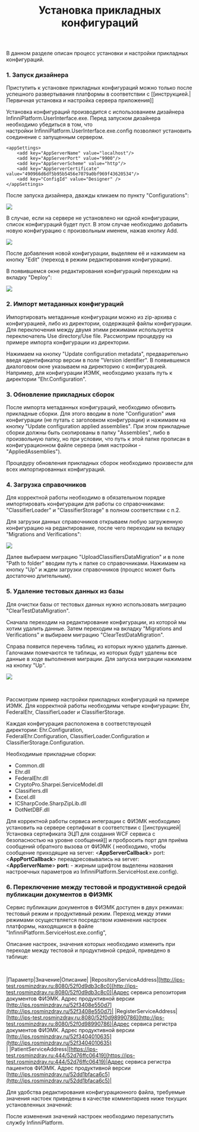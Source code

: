 ﻿---
layout: default
title: Установка прикладных конфигураций
position: 
categories: 
tags: 
---

В данном разделе описан процесс установки и настройки прикладных конфигураций.

### 1. Запуск дизайнера

Приступить к установке прикладных конфигураций можно только после успешного развертывания платформы в соответствии с [[инструкцией.|Первичная установка и настройка сервера приложения]]

Установка конфигураций производится с использованием дизайнера InfinniPlatform.UserInterface.exe. Перед запуском дизайнера необходимо убедиться в том, что настройки InfinniPlatform.UserInterface.exe.config позволяют установить соединение с запущенным сервером.

```
<appSettings>
	<add key="AppServerName" value="localhost"/>
	<add key="AppServerPort" value="9900"/>
	<add key="AppServerScheme" value="http"/>
	<add key="AppServerCertificate" value="490966d6df5b95b5456e7079a0bf969f43620534"/>
	<add key="ConfigId" value="Designer" />
</appSettings>
```

После запуска дизайнера, дважды кликаем по пункту "Configurations":

![](image2014-12-19-115722.png)

В случае, если на сервере не установлено ни одной конфигурации, список конфигураций будет пуст. В этом случае необходимо добавить новую конфигурацию с произвольным именем, нажав кнопку Add.

![](image2014-12-19-132623.png)

После добавления новой конфигурации, выделяем её и нажимаем на кнопку "Edit" (переход в режим редактирования конфигурации).

В появившемся окне редактирования конфигураций переходим на вкладку "Deploy":

![](image2014-12-19-133219.png)

### 2. Импорт метаданных конфигураций

Импортировать метаданные конфигурации можно из zip-архива с конфигурацией, либо из директории, содержащей файлы конфигурации. Для переключения между двумя этими режимами используется переключатель Use directory/Use file. Рассмотрим процедуру на примере импорта конфигурации из директории. 

Нажимаем на кнопку "Update configuration metadata", предварительно введя идентификатор версии в поле "Version identifier". В появившемся диалоговом окне указываем на директорию с конфигурацией. Например, для конфигурации ИЭМК, необходимо указать путь к директории "Ehr.Configuration". 

### 3. Обновление прикладных сборок

После импорта метаданных конфигураций, необходимо обновить прикладные сборки. Для этого вводим в поле "Configuration" имя конфигурации (не путать с заголовком конфигурации) и нажимаем на кнопку "Update configuration applied assemblies". При этом прикладные сборки должны быть скопированы в папку "Assemblies", либо в произвольную папку, но при условии, что путь к этой папке прописан в конфигурационном файле сервера (имя настройки - "AppliedAssemblies").

Процедуру обновления прикладных сборок необходимо произвести для всех импортированных конфигураций.

### 4. Загрузка справочников

Для корректной работы необходимо в обязательном порядке импортировать конфигурации для работы со справочниками: "ClassifierLoader" и "ClassifierStorage" в полном соответствии с п.2.

Для загрузки данных справочников открываем любую загруженную конфигурацию на редактирование, после чего переходим на вкладку "Migrations and Verifications":

![](image2014-12-19-14280.png)

Далее выбираем миграцию "UploadClassifiersDataMigration" и в поле "Path to folder" вводим путь к папке со справочниками. Нажимаем на кнопку "Up" и ждем загрузки справочников (процесс может быть достаточно длительным).

### 5. Удаление тестовых данных из базы

Для очистки базы от тестовых данных нужно использовать миграцию "ClearTestDataMigration". 

Сначала переходим на редактирование конфигурации, из которой мы хотим удалить данные. Затем переходим на вкладку "Migrations and Verifications" и выбираем миграцию "ClearTestDataMigration".

Справа появится перечень таблиц, из которых нужно удалить данные. Галочками помечаются те таблицы, из которых будут удалены все данные в ходе выполнения миграции. Для запуска миграции нажимаем на кнопку "Up".

![](image2014-12-23-12248.png)

 

Рассмотрим пример настройки прикладных конфигураций на примере ИЭМК. Для корректной работы необходимы четыре конфигурации: Ehr, FederalEhr, ClassifierLoader и ClassifierStorage. 

Каждая конфигурация расположена в соответствующей директории: Ehr.Configuration, FederalEhr.Configuration, ClassifierLoader.Configuration и ClassifierStorage.Configuration. 

Необходимые прикладные сборки:

* Common.dll
* Ehr.dll
* FederalEhr.dll
* CryptoPro.Sharpei.ServiceModel.dll
* Classifiers.dll
* Excel.dll
* ICSharpCode.SharpZipLib.dll
* DotNetDBF.dll

Для корректной работы сервиса интеграции с ФИЭМК необходимо установить на сервере сертификат в соответствии с [[инструкцией|Установка сертификата ЭЦП для создания WCF сервиса с безопасностью на уровне сообщений]] и пробросить порт для приёма сообщений обратного вызова от ФИЭМК ( необходимо, чтобы сообщение приходящие на server: <**AppServerCallback**> port:<**AppPortCallback**> переадресовывались на server: <**AppServerName**> **port:<AppPort>** - жирным шрифтом выделены названия настроечных параметров из InfinniPlatform.ServiceHost.exe.config).

### 6. Переключение между тестовой и продуктивной средой публикации документов в ФИЭМК

Сервис публикации документов в ФИЭМК доступен в двух режимах: тестовый режим и продуктивный режим. Переход между этими режимами осуществляется посредством изменения настроек платформы, находящихся в файле "InfinniPlatform.ServiceHost.exe.config",

Описание настроек, значения которых необходимо изменить при переходе между тестовой и продуктивной средой, приведено в таблице:

 

|Параметр|Значение|Описание|
|RepositoryServiceAddress|[http://ips-test.rosminzdrav.ru:8080/52f0d9db3c8c0](http://ips-test.rosminzdrav.ru:8080/52f0d9db3c8c0)|Адрес сервиса репозитория документов ФИЭМК. Адрес продуктивной версии [http://ips.rosminzdrav.ru/52f3408e550d7](http://ips.rosminzdrav.ru/52f3408e550d7)|
|RegisterServiceAddress|[http://ips-test.rosminzdrav.ru:8080/52f0d98990786](http://ips-test.rosminzdrav.ru:8080/52f0d98990786)|Адрес сервиса регистра документов ФИЭМК. Адрес продуктивной версии [http://ips.rosminzdrav.ru/52f3404010635](http://ips.rosminzdrav.ru/52f3404010635)  
|
|PatientServiceAddress|[https://ips-test.rosminzdrav.ru:444/52d76ffc06419](https://ips-test.rosminzdrav.ru:444/52d76ffc06419)|Адрес сервиса регистра пациентов ФИЭМК. Адрес продуктивной версии [http://ips.rosminzdrav.ru/52dd1bfaca6c5](http://ips.rosminzdrav.ru/52dd1bfaca6c5)|

Для удобства редактирования конфигурационного файла, требуемые значения настоек приведены в качестве комментариев ниже текущих установленных значений: 

<add key="RepositoryServiceAddress" value="[http://ips-test.rosminzdrav.ru:8080/52f0d9db3c8c0](http://ips-test.rosminzdrav.ru:8080/52f0d9db3c8c0)" />  
 <!--<add key="RepositoryServiceAddress" value="[http://ips.rosminzdrav.ru/52f3408e550d7](http://ips.rosminzdrav.ru/52f3408e550d7)" />-->  
 <add key="RegisterServiceAddress" value="[http://ips-test.rosminzdrav.ru:8080/52f0d98990786](http://ips-test.rosminzdrav.ru:8080/52f0d98990786)" />  
 <!--<add key="RegisterServiceAddress" value="[http://ips.rosminzdrav.ru/52f3404010635](http://ips.rosminzdrav.ru/52f3404010635)" />-->  
 <add key="PatientServiceAddress" value="[https://ips-test.rosminzdrav.ru:444/52d76ffc06419](https://ips-test.rosminzdrav.ru:444/52d76ffc06419)" />  
 <!--<add key="PatientServiceAddress" value="[http://ips.rosminzdrav.ru/52dd1bfaca6c5/](http://ips.rosminzdrav.ru/52dd1bfaca6c5/)" />-->

После изменения значений настроек необходимо перезапустить службу InfinniPlatform.

 

 

